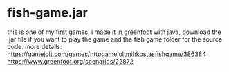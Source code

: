 # fish-game.jar
this is one of my first games, i made it in greenfoot with java, download the .jar file if you want to play the game and the fish game folder for the source code.  more details: https://gamejolt.com/games/httpgamejoltmihkostasfishgame/386384  
https://www.greenfoot.org/scenarios/22872
